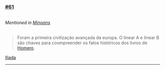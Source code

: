 ### [\#61](https://github.com/guilhermeprokisch/ideias/issues/61) 
###### 

 


###### Mentioned in [Minoans](Minoans)  
 > Foram a primeira civilização avançada da europa. O linear A e linear B são chaves para coompreender os fatos históricos dos livros de [Homero](Homero).


[Iliada](Iliada)

-------------------------------------------------------------------------------

